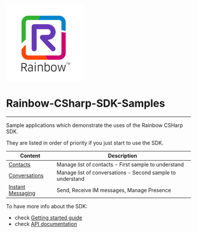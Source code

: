![Rainbow](logo_rainbow.png)

 
# Rainbow-CSharp-SDK-Samples
---

Sample applications which demonstrate the uses of the Rainbow CSHarp SDK.

They are listed in order of priority if you just start to use the SDK.

| Content | Description |
| ------ | ----------- |
| [Contacts](https://github.com/Rainbow-CPaaS/Rainbow-CSharp-SDK-Samples/tree/master/Contacts) | Manage list of contacts - First sample to understand |
| [Conversations](https://github.com/Rainbow-CPaaS/Rainbow-CSharp-SDK-Samples/tree/master/Conversations) | Manage list of conversations - Second sample to understand |
| [Instant Messaging](https://github.com/Rainbow-CPaaS/Rainbow-CSharp-SDK-Samples/tree/master/InstantMessaging) | Send, Receive IM messages, Manage Presence |

To have more info about the SDK:
- check [Getting started guide](https://hub.openrainbow.com/#/documentation/doc/csharp/guides/001_getting_started.md)
- check [API documentation](https://hub.openrainbow.com/#/documentation/doc/csharp/api/Rainbow.Application.md)